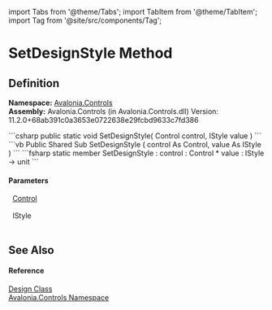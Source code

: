 import Tabs from '@theme/Tabs'; 
import TabItem from '@theme/TabItem'; 
import Tag from '@site/src/components/Tag'; 

# SetDesignStyle Method




## Definition
**Namespace:** <a href="N_Avalonia_Controls">Avalonia.Controls</a>  
**Assembly:** Avalonia.Controls (in Avalonia.Controls.dll) Version: 11.2.0+68ab391c0a3653e0722638e29fcbd9633c7fd386

<Tabs groupId="api-code-preview">
<TabItem value="csharp" label="C#">
```csharp
public static void SetDesignStyle(
	Control control,
	IStyle value
)
```
</TabItem>
<TabItem value="vb" label="VB">
```vb
Public Shared Sub SetDesignStyle ( 
	control As Control,
	value As IStyle
)
```
</TabItem>
<TabItem value="fsharp" label="F#">
```fsharp
static member SetDesignStyle : 
        control : Control * 
        value : IStyle -> unit 
```
</TabItem>
</Tabs>



#### Parameters
<dl><dt>  <a href="T_Avalonia_Controls_Control">Control</a></dt><dd> </dd><dt>  IStyle</dt><dd> </dd></dl>

## See Also


#### Reference
<a href="T_Avalonia_Controls_Design">Design Class</a>  
<a href="N_Avalonia_Controls">Avalonia.Controls Namespace</a>  
